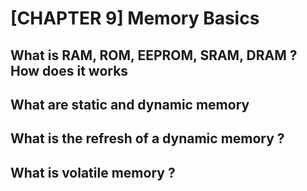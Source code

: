# [CHAPTER 9] Memory Basics
## What is RAM, ROM, EEPROM, SRAM, DRAM ? How does it works
## What are static and dynamic memory
## What is the refresh of a dynamic memory ?
## What is volatile memory ?
